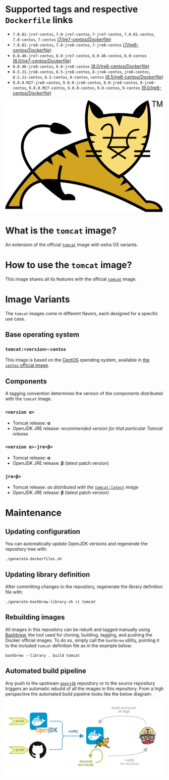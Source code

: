 # Supported tags and respective `Dockerfile` links

* `7.0.81-jre7-centos`, `7.0-jre7-centos`, `7-jre7-centos`, `7.0.81-centos`, `7.0-centos`, `7-centos` [(7/jre7-centos/Dockerfile)](https://github.com/antoineco/tomcat/blob/c8e92f30584300baa3bcb4d50f7d6d980b5bd0cd/7/jre7-centos/Dockerfile)
* `7.0.81-jre8-centos`, `7.0-jre8-centos`, `7-jre8-centos` [(7/jre8-centos/Dockerfile)](https://github.com/antoineco/tomcat/blob/c8e92f30584300baa3bcb4d50f7d6d980b5bd0cd/7/jre8-centos/Dockerfile)
* `8.0.46-jre7-centos`, `8.0-jre7-centos`, `8.0.46-centos`, `8.0-centos` [(8.0/jre7-centos/Dockerfile)](https://github.com/antoineco/tomcat/blob/c8e92f30584300baa3bcb4d50f7d6d980b5bd0cd/8.0/jre7-centos/Dockerfile)
* `8.0.46-jre8-centos`, `8.0-jre8-centos` [(8.0/jre8-centos/Dockerfile)](https://github.com/antoineco/tomcat/blob/c8e92f30584300baa3bcb4d50f7d6d980b5bd0cd/8.0/jre8-centos/Dockerfile)
* `8.5.21-jre8-centos`, `8.5-jre8-centos`, `8-jre8-centos`, `jre8-centos`, `8.5.21-centos`, `8.5-centos`, `8-centos`, `centos` [(8.5/jre8-centos/Dockerfile)](https://github.com/antoineco/tomcat/blob/c8e92f30584300baa3bcb4d50f7d6d980b5bd0cd/8.5/jre8-centos/Dockerfile)
* `9.0.0.M27-jre8-centos`, `9.0.0-jre8-centos`, `9.0-jre8-centos`, `9-jre8-centos`, `9.0.0.M27-centos`, `9.0.0-centos`, `9.0-centos`, `9-centos` [(9.0/jre8-centos/Dockerfile)](https://github.com/antoineco/tomcat/blob/c8e92f30584300baa3bcb4d50f7d6d980b5bd0cd/9.0/jre8-centos/Dockerfile)

![logo](https://raw.githubusercontent.com/antoineco/tomcat/master/logo.png)

# What is the `tomcat` image?

An extension of the official [`tomcat`][docker-tomcat] image with extra OS variants.

# How to use the `tomcat` image?

This image shares all its features with the official [`tomcat`][docker-tomcat] image.

# Image Variants

The `tomcat` images come in different flavors, each designed for a specific use case.

## Base operating system

### `tomcat:<version>-centos`

This image is based on the [CentOS](https://www.centos.org/) operating system, available in [the `centos` official image][docker-centos].

## Components

A tagging convention determines the version of the components distributed with the `tomcat` image.

### `<version α>`

* Tomcat release: **α**
* OpenJDK JRE release: *recommended version for that particular Tomcat release*

### `<version α>-jre<β>`

* Tomcat release: **α**
* OpenJDK JRE release: **β** (latest patch version)

### `jre<β>`

* Tomcat release: *as distributed with the [`tomcat:latest`][docker-tomcat] image*
* OpenJDK JRE release: **β** (latest patch version)

# Maintenance

## Updating configuration

You can automatically update OpenJDK versions and regenerate the repository tree with:

```
./generate-dockerfiles.sh
```

## Updating library definition

After committing changes to the repository, regenerate the library definition file with:

```
./generate-bashbrew-library.sh >| tomcat
```

## Rebuilding images

All images in this repository can be rebuilt and tagged manually using [Bashbrew][bashbrew], the tool used for cloning, building, tagging, and pushing the Docker official images. To do so, simply call the `bashbrew` utility, pointing it to the included `tomcat` definition file as in the example below:

```
bashbrew --library . build tomcat
```

## Automated build pipeline

Any push to the upstream [`openjdk`][docker-openjdk] repository or to the source repository triggers an automatic rebuild of all the images in this repository. From a high perspective the automated build pipeline looks like the below diagram:

![Automated build pipeline][pipeline]


[banner]: https://raw.githubusercontent.com/antoineco/tomcat/master/logo.png
[docker-tomcat]: https://hub.docker.com/_/tomcat/
[docker-centos]: https://hub.docker.com/_/centos/
[docker-openjdk]: https://hub.docker.com/r/antoineco/openjdk/
[bashbrew]: https://github.com/docker-library/official-images/blob/master/bashbrew/README.md
[pipeline]: https://raw.githubusercontent.com/antoineco/tomcat/master/build_pipeline.png
